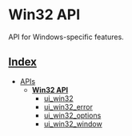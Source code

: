 # Win32 API

API for Windows-specific features.

## [Index](../../README.md)
- [APIs](../README.md)
  - **[Win32 API](./README.md)**
    - [ui_win32](./ui_win32.md)
    - [ui_win32_error](./ui_win32_error.md)
    - [ui_win32_options](./ui_win32_options.md)
    - [ui_win32_window](./ui_win32_window.md)
